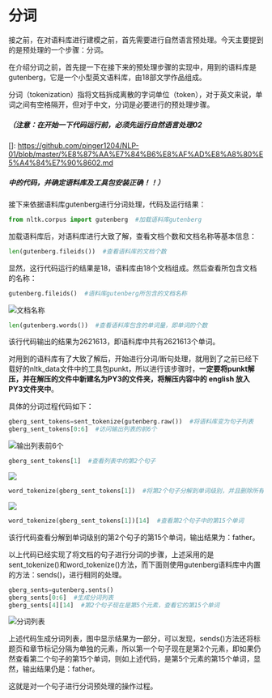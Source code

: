 # 分词

接之前，在对语料库进行建模之前，首先需要进行自然语言预处理。今天主要提到的是预处理的一个步骤：分词。

在介绍分词之前，首先提一下在接下来的预处理步骤的实现中，用到的语料库是gutenberg，它是一个小型英文语料库，由18部文学作品组成。

分词（tokenization）指将文档拆成离散的字词单位（token），对于英文来说，单词之间有空格隔开，但对于中文，分词是必要进行的预处理步骤。

##### （注意：在开始一下代码运行前，必须先运行自然语言处理02

[]: https://github.com/pinger1204/NLP-01/blob/master/%E8%87%AA%E7%84%B6%E8%AF%AD%E8%A8%80%E5%A4%84%E7%90%8602.md

##### 中的代码，并确定语料库及工具包安装正确！！）

接下来依据语料库gutenberg进行分词处理，代码及运行结果：

```python
from nltk.corpus import gutenberg  #加载语料库gutenberg
```

加载语料库后，对语料库进行大致了解，查看文档个数和文档名称等基本信息：

```python
len(gutenberg.fileids())  #查看语料库的文档个数
```

显然，这行代码运行的结果是18，语料库由18个文档组成。然后查看所包含文档的名称：

```python
gutenberg.fileids()  #语料库gutenberg所包含的文档名称
```

![文档名称](https://github.com/pinger1204/NLP-01/blob/master/image/text%20name.png)

```python
len(gutenberg.words())  #查看语料库包含的单词量，即单词的个数
```

该行代码输出的结果为2621613，即语料库中共有2621613个单词。

对用到的语料库有了大致了解后，开始进行分词/断句处理，就用到了之前已经下载好的nltk_data文件中的工具包punkt，所以进行该步骤时，**一定要将punkt解压，并在解压的文件中新建名为PY3的文件夹，将解压内容中的 english 放入PY3文件夹中**。

具体的分词过程代码如下：

```python
gberg_sent_tokens=sent_tokenize(gutenberg.raw())  #将语料库变为句子列表
gberg_sent_tokens[0:6]  #访问输出列表的前6个
```

![输出列表前6个](https://github.com/pinger1204/NLP-01/blob/master/image/%E5%88%86%E8%AF%8D%E5%89%8D6%E4%B8%AA%E5%8F%A5%E5%AD%90%E5%88%97%E8%A1%A8.png)

```python
gberg_sent_tokens[1]  #查看列表中的第2个句子
```

![](https://github.com/pinger1204/NLP-01/blob/master/image/%E7%AC%AC2%E4%B8%AA%E5%8F%A5%E5%AD%90.png)

```python
word_tokenize(gberg_sent_tokens[1])  #将第2个句子分解到单词级别，并且删除所有空格和换行符
```

![](https://github.com/pinger1204/NLP-01/blob/master/image/%E7%AC%AC2%E4%B8%AA%E5%8F%A5%E5%AD%90%20%E5%8D%95%E8%AF%8D.png)

```python
word_tokenize(gberg_sent_tokens[1])[14]  #查看第2个句子中的第15个单词
```

该行代码查看分解到单词级别的第2个句子的第15个单词，输出结果为：father。

以上代码已经实现了将文档的句子进行分词的步骤，上述采用的是sent_tokenize()和word_tokenize()方法，而下面则使用gutenberg语料库中内置的方法：sends()，进行相同的处理。

```python
gberg_sents=gutenberg.sents()
gberg_sents[0:6]  #生成分词列表
gberg_sents[4][14]  #第2个句子现在是第5个元素，查看它的第15个单词
```

![分词列表](https://github.com/pinger1204/NLP-01/blob/master/image/%E5%88%86%E8%AF%8D%E5%88%97%E8%A1%A8.png)

上述代码生成分词列表，图中显示结果为一部分，可以发现，sends()方法还将标题页和章节标记分隔为单独的元素，所以第一个句子现在是第2个元素，即如果仍然查看第二个句子的第15个单词，则如上述代码，是第5个元素的第15个单词，显然，输出结果仍是：father。

这就是对一个句子进行分词预处理的操作过程。
